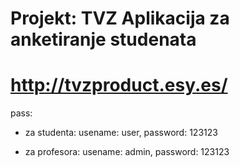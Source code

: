 # Projekt: TVZ Aplikacija za anketiranje studenata

# http://tvzproduct.esy.es/



pass:
- za studenta: usename: user, 
               password: 123123

- za profesora: usename: admin, 
               password: 123123
